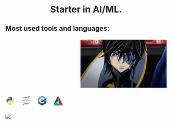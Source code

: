 <h1 align="center">Starter in AI/ML.</h1>

## Most used tools and languages:

### 

<div align="right">
  <img height="150" src="https://github.com/uylag/uylag/blob/main/github1.gif" />
</div>

###

<div align="left">
  <img src="https://github.com/devicons/devicon/blob/v2.17.0/icons/python/python-original.svg" height="30" alt="python logo"  />
  <img width="12" />
  <img src="https://github.com/devicons/devicon/blob/v2.17.0/icons/jupyter/jupyter-original-wordmark.svg" height="30" alt="jupyter logo" />
  <img width="12" />
  <img src="https://github.com/devicons/devicon/blob/v2.17.0/icons/cplusplus/cplusplus-original.svg" height="30" alt="jupyter logo" />
  <img width="12" />
  <img src="https://github.com/devicons/devicon/blob/v2.17.0/icons/cmake/cmake-original.svg" height="30" alt="jupyter logo" />
  <img width="12" />
</div>

###

<div align="left">
  <a href="https://t.me/uylag target="_blank">
    <img src="https://img.shields.io/badge/Telegram-2CA5E0?logo=telegram&logoColor=white">
  </a>
</div>

